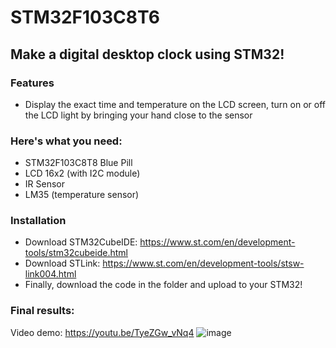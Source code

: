 # STM32F103C8T6

## Make a digital desktop clock using STM32!

### Features
- Display the exact time and temperature on the LCD screen, turn on or off the LCD light by bringing your hand close to the sensor

### Here's what you need:
- STM32F103C8T8 Blue Pill
- LCD 16x2 (with I2C module)
- IR Sensor
- LM35 (temperature sensor)

### Installation
- Download STM32CubeIDE: https://www.st.com/en/development-tools/stm32cubeide.html
- Download STLink: https://www.st.com/en/development-tools/stsw-link004.html
- Finally, download the code in the folder and upload to your STM32!

### Final results:
Video demo: https://youtu.be/TyeZGw_vNq4
![image](https://github.com/user-attachments/assets/88b5ed36-c0b0-455f-82a1-5d2971ad86b3)
